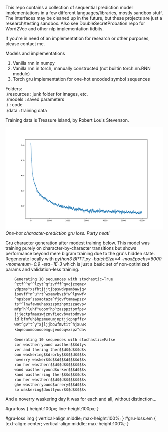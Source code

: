 This repo contains a collection of sequential prediction model implementations in a few different languages/libraries,
mostly sandbox stuff. The interfaces may be cleaned up in the future, but these projects are just a research/testing sandbox.
Also see DoubleSecretProbation repo for Word2Vec and other nlp implementation tidbits.

If you're in need of an implementation for research or other purposes, please contact me.

Models and implementations
1) Vanilla rnn in numpy
2) Vanilla rnn in torch, manually constructed (not builtin torch.nn.RNN module)
3) Torch gru implementation for one-hot encoded symbol sequences

Folders:<br />
  ./resources : junk folder for images, etc.<br />
  ./models    : saved parameters<br />
  ./          : code<br />
  ./data      : training data<br />

Training data is Treasure Island, by Robert Louis Stevenson.

<div id="gru-loss">
    <img src="resources/pytorch_gru_error.png"/>
	<em>One-hot character-prediction gru loss. Purty neat!</em>
</div>

Gru character generation after modest training below. This model was training purely on character-by-character transitions
but shows performance beyond mere bigram training due to the gru's hidden state. Regenerate locally with
	*python3 BPTT.py -batchSize=4 -maxEpochs=6000 -momentum=0.9 -eta=1E-3*
which is just a basic set of non-optimized params and validation-less training.
```
	Generating 10 sequences with stochastic=True
	^ztf^^e^^lzyt^q^zvfff^qvcjzxqmz<
	ydpzms^xsfbtjjjtjbpswdvpambawjq<
	ioovff^n^u^rt^wxamvbvzb^w^lpvwf<
	^npsbsu^zasaotaza^fjqvftamawpzz<
	ts^^lnwfawnuhaoszzpmzhpmzzzaovp<
	mfp^h^luhf^uoom^hp^zazppztpmfps<
	jjjectpfmauswjznvfieovbvatodmva<
	id bfmfuh$hpzmeoumjnptjjcpnpffz<
	wet^gv^t^y^xjljjbowfmvtit^hjxuw<
	kbqeouomoooooemgujeodoqvxzpz^da<

	Generating 10 sequences with stochastic=False
	zor wastherryound wasther$$$dly<
	ver and thering ther$$d$$d$$$d$<
	oun waskering$$drorky$$$$$d$$$$<
	noverry wasker$$d$$d$$$d$$$$d$$<
	ran her wastherr$$d$$d$$$$$$$$$<
	wand wastherryound$urker$$$d$$$<
	kand wastherring ther$$$d$$$$d$<
	ran her wastherr$$d$$d$$$$$$$$$<
	ghe wastherryound$urrery$$$d$$$<
	so waskering$doullyour$$$d$$$$$<
```
And a noverry waskering day it was for each and all, without distinction...

#gru-loss {
    height:100px;
    line-height:100px;
}

#gru-loss img {
    vertical-align:middle;
    max-height:100%;
}
#gru-loss.em {
	text-align: center;
    vertical-align:middle;
    max-height:100%;
}
